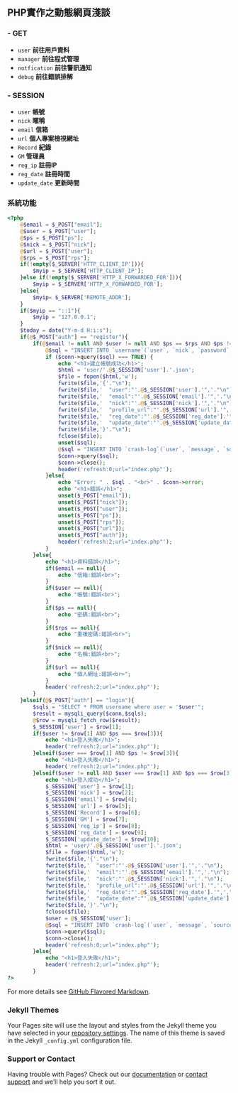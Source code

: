 ## PHP實作之動態網頁淺談

### - GET
 - ```user``` **前往用戶資料**
 -  ```manager``` **前往程式管理**
 - ```notfication``` **前往警訊通知**
 - ```debug``` **前往錯誤排解**
### - SESSION
 - ```user``` **帳號**
 - ```nick``` **暱稱**
 - ```email``` **信箱**
 - ```url``` **個人專案檢視網址**
 - ```Record``` **紀錄**
 - ```GM``` **管理員**
 - ```reg_ip``` **註冊IP**
 - ```reg_date``` **註冊時間**
 - ```update_date``` **更新時間**

### 系統功能

```php
<?php
    @$email = $_POST["email"];
    @$user = $_POST["user"];
    @$ps = $_POST["ps"];
    @$nick = $_POST["nick"];
    @$url = $_POST["user"];
    @$rps = $_POST["rps"];
    if(!empty($_SERVER['HTTP_CLIENT_IP'])){
        $myip = $_SERVER['HTTP_CLIENT_IP'];
    }else if(!empty($_SERVER['HTTP_X_FORWARDED_FOR'])){
        $myip = $_SERVER['HTTP_X_FORWARDED_FOR'];
    }else{
        $myip= $_SERVER['REMOTE_ADDR'];
    }
    if($myip == "::1"){
        $myip = "127.0.0.1";
    }
    $today = date("Y-m-d H:i:s"); 
    if(@$_POST["auth"] == "register"){
        if(@$email != null AND $user != null AND $ps == $rps AND $ps != null AND $rps != null AND $nick != null AND $url != null){
            @$sql = "INSERT INTO `username`(`user`, `nick`, `password`, `email`, `profile_url`, `Record`, `GM`, `reg_ip`, `reg_date`) VALUES ('$user', '$nick', '$ps', '$email', '$url', '0', 'false', '$myip', '$today')";
            if ($conn->query($sql) === TRUE) {
                echo "<h1>建立帳號成功</h1>";
                $html = 'user/'.@$_SESSION['user'].'.json';
                $file = fopen($html,'w');
                fwrite($file,'{'."\n");
                fwrite($file,'  "user":"'.@$_SESSION['user'].'",'."\n");
                fwrite($file,'  "email":"'.@$_SESSION['email'].'",'."\n");
                fwrite($file,'  "nick":"'.@$_SESSION['nick'].'",'."\n");
                fwrite($file,'  "profile_url":"'.@$_SESSION['url'].'",'."\n");
                fwrite($file,'  "reg_date":"'.@$_SESSION['reg_date'].'",'."\n");
                fwrite($file,'  "update_date":"'.@$_SESSION['update_date'].'"'."\n");
                fwrite($file,'}'."\n");
                fclose($file);
                unset($sql);
                @$sql = "INSERT INTO `crash-log`(`user`, `message`, `source`, `backup`, `GM`, `reg_ip`, `reg_date`) VALUES ('$user','成功註冊會員:[$user]','Register','false','false','$myip','$today')";
                $conn->query($sql);
                $conn->close();
                header('refresh:0;url="index.php"');
            }else{
                echo "Error: " . $sql . "<br>" . $conn->error;
                echo "<h1>錯誤</h1>";
                unset($_POST["email"]);
                unset($_POST["nick"]);
                unset($_POST["user"]);
                unset($_POST["ps"]);
                unset($_POST["rps"]);
                unset($_POST["url"]);
                unset($_POST["auth"]);
                header('refresh:2;url="index.php"');
            }
        }else{
            echo "<h1>資料錯誤</h1>";
            if($email == null){
                echo "信箱:錯誤<br>";
            }
            if($user == null){
                echo "帳號:錯誤<br>";
            }
            if($ps == null){
                echo "密碼:錯誤<br>";
            }
            if($rps == null){
                echo "重複密碼:錯誤<br>";
            }
            if($nick == null){
                echo "名稱:錯誤<br>";
            }
            if($url == null){
                echo "個人網址:錯誤<br>";
            }
            header('refresh:2;url="index.php"');
        }
    }elseif(@$_POST["auth"] == "login"){
        $sqls = "SELECT * FROM username where user = '$user'";
        $result = mysqli_query($conn,$sqls);
        @$row = mysqli_fetch_row($result);
        $_SESSION['user'] = $row[1];
        if($user != $row[1] AND $ps === $row[3]){
            echo "<h1>登入失敗</h1>";
            header('refresh:2;url="index.php"');
        }elseif($user === $row[1] AND $ps != $row[3]){
            echo "<h1>登入失敗</h1>";
            header('refresh:2;url="index.php"');
        }elseif($user != null AND $user === $row[1] AND $ps === $row[3]){
            echo "<h1>登入成功</h1>";
            $_SESSION['user'] = $row[1];
            $_SESSION['nick'] = $row[2];
            $_SESSION['email'] = $row[4];
            $_SESSION['url'] = $row[5];
            $_SESSION['Record'] = $row[6];
            $_SESSION['GM'] = $row[7];
            $_SESSION['reg_ip'] = $row[8];
            $_SESSION['reg_date'] = $row[9];
            $_SESSION['update_date'] = $row[10];
            $html = 'user/'.@$_SESSION['user'].'.json';
            $file = fopen($html,'w');
            fwrite($file,'{'."\n");
            fwrite($file,'  "user":"'.@$_SESSION['user'].'",'."\n");
            fwrite($file,'  "email":"'.@$_SESSION['email'].'",'."\n");
            fwrite($file,'  "nick":"'.@$_SESSION['nick'].'",'."\n");
            fwrite($file,'  "profile_url":"'.@$_SESSION['url'].'",'."\n");
            fwrite($file,'  "reg_date":"'.@$_SESSION['reg_date'].'",'."\n");
            fwrite($file,'  "update_date":"'.@$_SESSION['update_date'].'"'."\n");
            fwrite($file,'}'."\n");
            fclose($file);
            $user = @$_SESSION['user'];
            @$sql = "INSERT INTO `crash-log`(`user`, `message`, `source`, `backup`, `GM`, `reg_ip`, `reg_date`) VALUES ('$user','登入成功','Login','false','false','$myip','$today')";
            $conn->query($sql);
            $conn->close();
            header('refresh:0;url="index.php"');
        }else{
            echo "<h1>登入失敗</h1>";
            header('refresh:2;url="index.php"');
        }
?>
```

For more details see [GitHub Flavored Markdown](https://guides.github.com/features/mastering-markdown/).

### Jekyll Themes

Your Pages site will use the layout and styles from the Jekyll theme you have selected in your [repository settings](https://github.com/creamgod45/PHP-short-dissertation/settings). The name of this theme is saved in the Jekyll `_config.yml` configuration file.

### Support or Contact

Having trouble with Pages? Check out our [documentation](https://help.github.com/categories/github-pages-basics/) or [contact support](https://github.com/contact) and we’ll help you sort it out.
